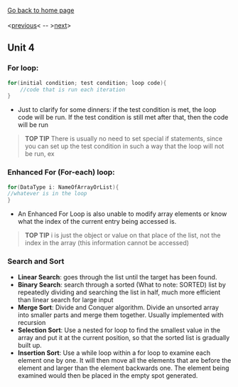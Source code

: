 [Go back to home page](README.md) <br><br>
<[previous](unit_3.md)< -- >[next](unit_5.md)>
## Unit 4
### For loop: 
```java
for(initial condition; test condition; loop code){ 
	//code that is run each iteration 
} 
```
* Just to clarify for some dinners: if the test condition is met, the loop code will be run. If the test condition is still met after that, then the code will be run 
> **TOP TIP**
> There is usually no need to set special if statements, since you can set up the test condition in such a way that the loop will not be run, ex 
  
### Enhanced For (For-each) loop:  
```java
for(DataType i: NameOfArrayOrList){ 
//whatever is in the loop  
}  
```
* An Enhanced For Loop is also unable to modify array elements or know what the index of the current entry being accessed is. 
> **TOP TIP**
> i is just the object or value on that place of the list, not the index in the array (this information cannot be accessed) 

### Search and Sort 
* **Linear Search**: goes through the list until the target has been found. 
* **Binary Search**: search through a sorted (What to note: SORTED) list by repeatedly dividing and searching the list in half, much more efficient than linear search for large input 
* **Merge Sort**: Divide and Conquer algorithm. Divide an unsorted array into smaller parts and merge them together. Usually implemented with recursion 
* **Selection Sort**: Use a nested for loop to find the smallest value in the array and put it at the current position, so that the sorted list is gradually built up. 
* **Insertion Sort**: Use a while loop within a for loop to examine each element one by one. It will then move all the elements that are before the element and larger than the element backwards one. The element being examined would then be placed in the empty spot generated. 
